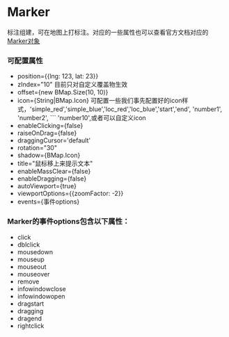 # Marker
标注组建，可在地图上打标注。对应的一些属性也可以查看官方文档对应的[Marker对象](http://lbsyun.baidu.com/cms/jsapi/reference/jsapi_reference.html#a3b2)

### 可配置属性
- position={{lng: 123, lat: 23}}
- zIndex="10" 目前只对自定义覆盖物生效
- offset={new BMap.Size(10, 10)}
- icon={String|BMap.Icon} 可配置一些我们事先配置好的icon样式，'simple_red','simple_blue','loc_red','loc_blue','start','end', 'number1', 'number2', ``` 'number10',或者可以自定义icon
- enableClicking={false}
- raiseOnDrag={false}
- draggingCursor='default'
- rotation="30"
- shadow={BMap.Icon}
- title="鼠标移上来提示文本"
- enableMassClear={false}
- enableDragging={false}
- autoViewport={true}
- viewportOptions={{zoomFactor: -2}}
- events={事件options}

### Marker的事件options包含以下属性：
- click 
- dblclick 
- mousedown
- mouseup
- mouseout
- mouseover
- remove
- infowindowclose
- infowindowopen
- dragstart
- dragging
- dragend
- rightclick
